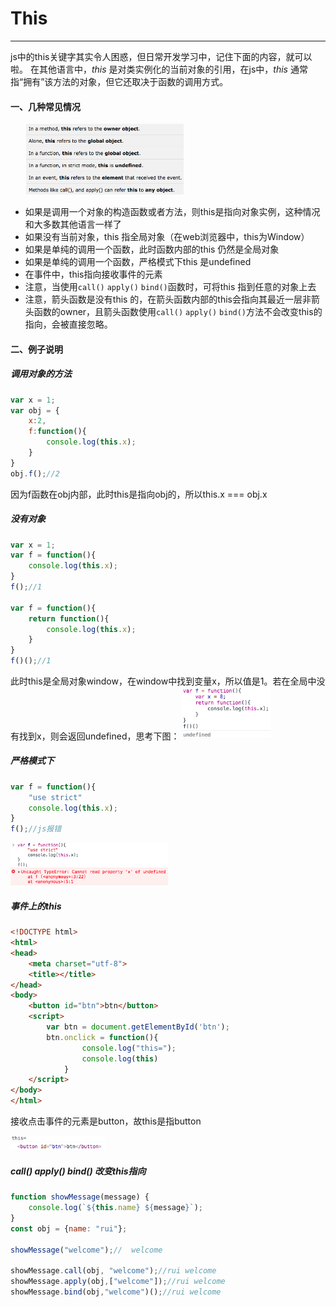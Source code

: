 # This
------
js中的this关键字其实令人困惑，但日常开发学习中，记住下面的内容，就可以啦。
在其他语言中，*this* 是对类实例化的当前对象的引用，在js中，*this* 通常指“拥有”该方法的对象，但它还取决于函数的调用方式。

#### 一、几种常见情况

<img src="./images/p_8.png" width="50%" height="auto" style="margin-left: 5%"/>

* 如果是调用一个对象的构造函数或者方法，则this是指向对象实例，这种情况和大多数其他语言一样了
* 如果没有当前对象，this 指全局对象（在web浏览器中，this为Window）
* 如果是单纯的调用一个函数，此时函数内部的this 仍然是全局对象
* 如果是单纯的调用一个函数，严格模式下this 是undefined
* 在事件中，this指向接收事件的元素
* 注意，当使用`call()` `apply()` `bind()`函数时，可将this 指到任意的对象上去
* 注意，箭头函数是没有this 的，在箭头函数内部的this会指向其最近一层非箭头函数的owner，且箭头函数使用`call()` `apply()` `bind()`方法不会改变this的指向，会被直接忽略。

#### 二、例子说明

##### 调用对象的方法
```javascript
var x = 1;
var obj = {
    x:2,
    f:function(){
        console.log(this.x);
    }
}
obj.f();//2
```
因为f函数在obj内部，此时this是指向obj的，所以this.x === obj.x

##### 没有对象
```javascript
var x = 1;
var f = function(){
    console.log(this.x);
}
f();//1

var f = function(){
    return function(){
        console.log(this.x);
    }
}
f()();//1
```
此时this是全局对象window，在window中找到变量x，所以值是1。若在全局中没有找到x，则会返回undefined，思考下图：
<img src="./images/p_10.png" width="28%" height="auto"/>

##### 严格模式下
```javascript
var f = function(){
    "use strict"
    console.log(this.x);
}
f();//js报错
```
<img src="./images/p_9.png" width="50%" height="auto"/>

##### 事件上的this
```html
<!DOCTYPE html>
<html>
<head>
    <meta charset="utf-8">
    <title></title>
</head>
<body>
    <button id="btn">btn</button>
    <script> 
        var btn = document.getElementById('btn');
        btn.onclick = function(){ 
                console.log("this=");
                console.log(this)
            }
    </script>
</body>
</html>
```
接收点击事件的元素是button，故this是指button

<img src="./images/p_11.png" width="30%" height="auto"/>

##### call() apply() bind() 改变this指向

```javascript
function showMessage(message) {
    console.log(`${this.name} ${message}`);
}
const obj = {name: "rui"};

showMessage("welcome");//  welcome 

showMessage.call(obj, "welcome");//rui welcome
showMessage.apply(obj,["welcome"]);//rui welcome
showMessage.bind(obj,"welcome")();//rui welcome

```


